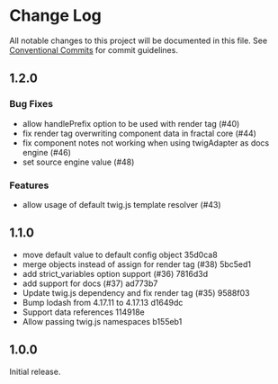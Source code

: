 # Change Log

All notable changes to this project will be documented in this file.
See [Conventional Commits](https://conventionalcommits.org) for commit guidelines.

## 1.2.0

### Bug Fixes

-   allow handlePrefix option to be used with render tag (#40)
-   fix render tag overwriting component data in fractal core (#44)
-   fix component notes not working when using twigAdapter as docs engine (#46)
-   set source engine value (#48)

### Features

-   allow usage of default twig.js template resolver (#43)

## 1.1.0

-   move default value to default config object 35d0ca8
-   merge objects instead of assign for render tag (#38) 5bc5ed1
-   add strict_variables option support (#36) 7816d3d
-   add support for docs (#37) ad773b7
-   Update twig.js dependency and fix render tag (#35) 9588f03
-   Bump lodash from 4.17.11 to 4.17.13 d1649dc
-   Support data references 114918e
-   Allow passing twig.js namespaces b155eb1

## 1.0.0

Initial release.
